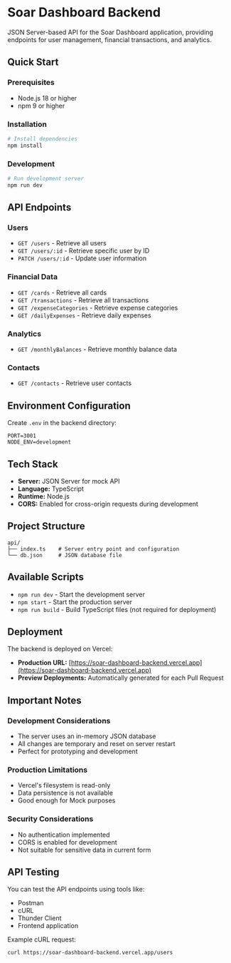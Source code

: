 # Soar Dashboard Backend

JSON Server-based API for the Soar Dashboard application, providing endpoints for user management, financial transactions, and analytics.

## Quick Start

### Prerequisites

- Node.js 18 or higher
- npm 9 or higher

### Installation

```bash
# Install dependencies
npm install
```

### Development

```bash
# Run development server
npm run dev
```

## API Endpoints

### Users
- `GET /users` - Retrieve all users
- `GET /users/:id` - Retrieve specific user by ID
- `PATCH /users/:id` - Update user information

### Financial Data
- `GET /cards` - Retrieve all cards
- `GET /transactions` - Retrieve all transactions
- `GET /expenseCategories` - Retrieve expense categories
- `GET /dailyExpenses` - Retrieve daily expenses

### Analytics
- `GET /monthlyBalances` - Retrieve monthly balance data

### Contacts
- `GET /contacts` - Retrieve user contacts

## Environment Configuration

Create `.env` in the backend directory:

```env
PORT=3001
NODE_ENV=development
```

## Tech Stack

- **Server:** JSON Server for mock API
- **Language:** TypeScript
- **Runtime:** Node.js
- **CORS:** Enabled for cross-origin requests during development

## Project Structure

```
api/
├── index.ts    # Server entry point and configuration
└── db.json     # JSON database file
```

## Available Scripts

- `npm run dev` - Start the development server
- `npm start` - Start the production server
- `npm run build` - Build TypeScript files (not required for deployment)

## Deployment

The backend is deployed on Vercel:

- **Production URL:** [https://soar-dashboard-backend.vercel.app](https://soar-dashboard-backend.vercel.app)
- **Preview Deployments:** Automatically generated for each Pull Request

## Important Notes

### Development Considerations
- The server uses an in-memory JSON database
- All changes are temporary and reset on server restart
- Perfect for prototyping and development

### Production Limitations
- Vercel's filesystem is read-only
- Data persistence is not available
- Good enough for Mock purposes

### Security Considerations
- No authentication implemented
- CORS is enabled for development
- Not suitable for sensitive data in current form

## API Testing

You can test the API endpoints using tools like:
- Postman
- cURL
- Thunder Client
- Frontend application

Example cURL request:
```bash
curl https://soar-dashboard-backend.vercel.app/users
```